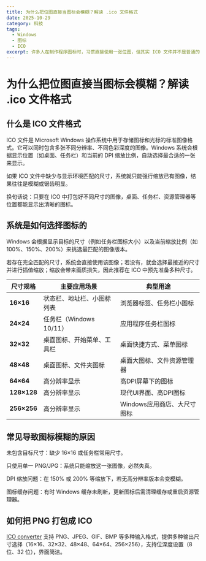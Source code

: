 ```yaml
---
title: 为什么把位图直接当图标会模糊？解读 .ico 文件格式
date: 2025-10-29
category: 科技
tags:
  - Windows
  - 图标
  - ICO
excerpt: 许多人在制作程序图标时，习惯直接使用一张位图，但其实 ICO 文件并不是普通的图片格式，而是一个"图像容器"。本文深入解析 ICO 格式的工作原理。
---
```


# 为什么把位图直接当图标会模糊？解读 .ico 文件格式

## 什么是 ICO 文件格式

ICO 文件是 Microsoft Windows 操作系统中用于存储图标和光标的标准图像格式。它可以同时包含多张不同分辨率、不同色彩深度的图像。Windows 系统会根据显示位置（如桌面、任务栏）和当前的 DPI 缩放比例，自动选择最合适的一张来显示。

如果 ICO 文件中缺少与显示环境匹配的尺寸，系统就只能强行缩放已有图像，结果往往是模糊或锯齿明显。

换句话说：只要在 ICO 中打包好不同尺寸的图像，桌面、任务栏、资源管理器等位置都能显示出清晰的图标。

## 系统是如何选择图标的

Windows 会根据显示目标的尺寸（例如任务栏图标大小）以及当前缩放比例（如 100%、150%、200%）来挑选最匹配的图像版本。

若存在完全匹配的尺寸，系统会直接使用该图像；若没有，就会选择最接近的尺寸并进行插值缩放；缩放会带来画质损失，因此推荐在 ICO 中预先准备多种尺寸。

| 尺寸规格 | 主要应用场景 | 典型用途 |
|-----------|----------------|------------|
| **16×16** | 状态栏、地址栏、小图标列表 | 浏览器标签、任务栏小图标 |
| **24×24** | 任务栏（Windows 10/11） | 应用程序任务栏图标 |
| **32×32** | 桌面图标、开始菜单、工具栏 | 桌面快捷方式、菜单图标 |
| **48×48** | 桌面图标、文件夹图标 | 桌面大图标、文件资源管理器 |
| **64×64** | 高分辨率显示 | 高DPI屏幕下的图标 |
| **128×128** | 高分辨率显示 | 现代UI界面、高DPI图标 |
| **256×256** | 高分辨率显示 | Windows应用商店、大尺寸图标 |

## 常见导致图标模糊的原因

未包含目标尺寸：缺少 16×16 或任务栏常用尺寸。

只使用单一 PNG/JPG：系统只能缩放这一张图像，必然失真。

DPI 缩放问题：在 150% 或 200% 等缩放下，若无高分辨率版本会变模糊。

图标缓存问题：有时 Windows 缓存未刷新，更新图标后需清理缓存或重启资源管理器。

## 如何把 PNG 打包成 ICO

[ICO converter](https://www.icoconverter.com/) 支持 PNG、JPEG、GIF、BMP 等多种输入格式，提供多种输出尺寸选择（16×16、32×32、48×48、64×64、256×256），支持位深度设置（8 位、32 位），界面简洁。

